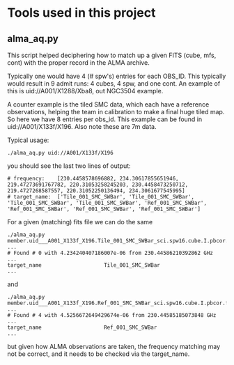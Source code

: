 # Tools used in this project

## alma_aq.py

This script helped deciphering how to match up a given FITS (cube, mfs, cont) with
the proper record in the ALMA archive.

Typically one would have 4 (# spw's) entries for each OBS_ID. This typically
would result in 9 admit runs:   4 cubes, 4 spw, and one cont. An example of this
is uid://A001/X1288/Xba8, out NGC3504 example.

A counter example is the tiled SMC data, which each have a reference observations,
helping the team in calibration to make a final huge tiled map. So here we have 8
entries per obs_id.  This example can be found in uid://A001/X133f/X196. Also note
these are 7m data.

Typical usage:


    ./alma_aq.py uid://A001/X133f/X196 

you should see the last two lines of output:

    # frequency:    [230.4458578696882, 234.30617855651946, 219.47273691767782, 220.31053258245203, 230.4458473250712, 219.4727268587557, 220.31052250136494, 234.3061677545995]
    # target_name:  ['Tile_001_SMC_SWBar', 'Tile_001_SMC_SWBar', 'Tile_001_SMC_SWBar', 'Tile_001_SMC_SWBar', 'Ref_001_SMC_SWBar', 'Ref_001_SMC_SWBar', 'Ref_001_SMC_SWBar', 'Ref_001_SMC_SWBar']
	
For a given (matching) fits file we can do the same

    ./alma_aq.py member.uid___A001_X133f_X196.Tile_001_SMC_SWBar_sci.spw16.cube.I.pbcor.fits
    ...	
    # Found # 0 with 4.234240407186007e-06 from 230.44586210392862 GHz
	...
	target_name                    Tile_001_SMC_SWBar
	...

and	
	
	./alma_aq.py member.uid___A001_X133f_X196.Ref_001_SMC_SWBar_sci.spw16.cube.I.pbcor.fits
	...
	# Found # 4 with 4.5256672649429674e-06 from 230.44585185073848 GHz
	...
	target_name                    Ref_001_SMC_SWBar
	...
	
but given how ALMA observations are taken, the frequency matching may not be correct, and it needs to be checked
via the target_name.
	
	
